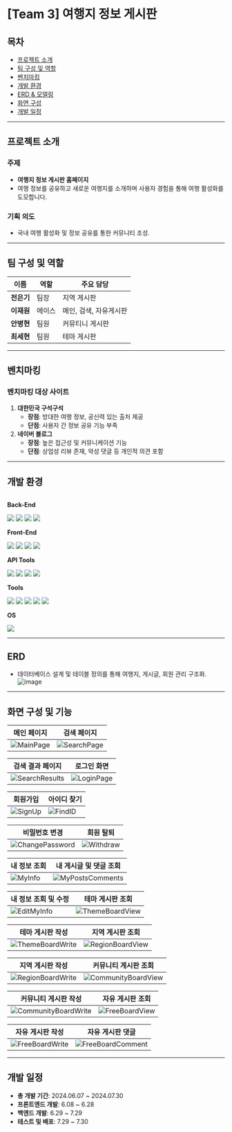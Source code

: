 # [Team 3] 여행지 정보 게시판

## 목차
- [프로젝트 소개](#프로젝트-소개)
- [팀 구성 및 역할](#팀-구성-및-역할)
- [벤치마킹](#벤치마킹)
- [개발 환경](#개발-환경)
- [ERD & 모델링](#erd--모델링)
- [화면 구성](#화면-구성)
- [개발 일정](#개발-일정)

---

## 프로젝트 소개
### 주제
- **여행지 정보 게시판 홈페이지**
- 여행 정보를 공유하고 새로운 여행지를 소개하며 사용자 경험을 통해 여행 활성화를 도모합니다.

### 기획 의도
- 국내 여행 활성화 및 정보 공유를 통한 커뮤니티 조성.

---

## 팀 구성 및 역할
| 이름       | 역할      | 주요 담당 |
|------------|-----------|-----------|
| **전은기** | 팀장      | 지역 게시판 |
| **이재원** | 에이스    | 메인, 검색, 자유게시판  |
| **안병현** | 팀원      | 커뮤티니 게시판 |
| **최세현** | 팀원      | 테마 게시판 |

---

## 벤치마킹
### 벤치마킹 대상 사이트
1. **대한민국 구석구석**
   - **장점**: 방대한 여행 정보, 공신력 있는 출처 제공
   - **단점**: 사용자 간 정보 공유 기능 부족
2. **네이버 블로그**
   - **장점**: 높은 접근성 및 커뮤니케이션 기능
   - **단점**: 상업성 리뷰 존재, 악성 댓글 등 개인적 의견 포함

---

## 개발 환경
<div style="display:flex; flex-direction:column; align-items:flex-start;">
    <!-- Back-End -->
    <p><strong>Back-End</strong></p>
    <div>
        <img src="https://img.shields.io/badge/JDBC-007396?style=for-the-badge&logo=Java&logoColor=white">
        <img src="https://img.shields.io/badge/Lombok-FFA500?style=for-the-badge&logo=Java&logoColor=white">
        <img src="https://img.shields.io/badge/ApacheTomcat-F8DC75?style=for-the-badge&logo=apachetomcat&logoColor=white">
        <img src="https://img.shields.io/badge/Oracle-F80000?style=for-the-badge&logo=Oracle&logoColor=white">
    </div>
    <!-- Front-End -->
    <p><strong>Front-End</strong></p>
    <div>
        <img src="https://img.shields.io/badge/HTML5-E34F26?style=for-the-badge&logo=HTML5&logoColor=white">
        <img src="https://img.shields.io/badge/CSS3-1572B6?style=for-the-badge&logo=CSS3&logoColor=white">
        <img src="https://img.shields.io/badge/JavaScript-F7DF1E?style=for-the-badge&logo=JavaScript&logoColor=white">
        <img src="https://img.shields.io/badge/jQuery-0769AD?style=for-the-badge&logo=jQuery&logoColor=white">
    </div>
    <!-- API Tools -->
    <p><strong>API Tools</strong></p>
    <div>
        <img src="https://img.shields.io/badge/Ajax-FF007F?style=for-the-badge&logo=Ajax&logoColor=white">
        <img src="https://img.shields.io/badge/JSON-000000?style=for-the-badge&logo=JSON&logoColor=white">
        <img src="https://img.shields.io/badge/Gson-FFCA28?style=for-the-badge&logo=Google&logoColor=white">
        <img src="https://img.shields.io/badge/KakaoMap%20API-FFCD00?style=for-the-badge&logo=Kakao&logoColor=black">
    </div>
    <!-- Tools -->
    <p><strong>Tools</strong></p>
    <div>
        <img src="https://img.shields.io/badge/GitHub-181717?style=for-the-badge&logo=GitHub&logoColor=white">
        <img src="https://img.shields.io/badge/Sourcetree-0052CC?style=for-the-badge&logo=Sourcetree&logoColor=white">
        <img src="https://img.shields.io/badge/ERD%20Cloud-00C4B3?style=for-the-badge&logo=Database&logoColor=white">
        <img src="https://img.shields.io/badge/VisualStudioCode-007ACC?style=for-the-badge&logo=VisualStudioCode&logoColor=white">
        <img src="https://img.shields.io/badge/Eclipse-2C2255?style=for-the-badge&logo=Eclipse&logoColor=white">
    </div>
    <!-- OS -->
    <p><strong>OS</strong></p>
    <div>
        <img src="https://img.shields.io/badge/Windows-0078D6?style=for-the-badge&logo=Windows&logoColor=white">
    </div>
</div>




---

## ERD
- 데이터베이스 설계 및 테이블 정의를 통해 여행지, 게시글, 회원 관리 구조화.
![image](https://github.com/user-attachments/assets/a50edbb8-e4c0-46ad-97be-a7bcc063bb9f)

---

## 화면 구성 및 기능
| 메인 페이지 | 검색 페이지 |
|-------------|-------------|
| ![MainPage](https://github.com/user-attachments/assets/your-main-page-link) | ![SearchPage](https://github.com/user-attachments/assets/your-search-page-link) |

| 검색 결과 페이지 | 로그인 화면 |
|------------------|--------------|
| ![SearchResults](https://github.com/user-attachments/assets/your-search-results-page-link) | ![LoginPage](https://github.com/user-attachments/assets/your-login-page-link) |

| 회원가입 | 아이디 찾기 |
|----------|-------------|
| ![SignUp](https://github.com/user-attachments/assets/your-sign-up-page-link) | ![FindID](https://github.com/user-attachments/assets/your-find-id-page-link) |

| 비밀번호 변경 | 회원 탈퇴 |
|---------------|-------------|
| ![ChangePassword](https://github.com/user-attachments/assets/your-change-password-page-link) | ![Withdraw](https://github.com/user-attachments/assets/your-withdraw-page-link) |

| 내 정보 조회 | 내 게시글 및 댓글 조회 |
|---------------|--------------------------|
| ![MyInfo](https://github.com/user-attachments/assets/your-my-info-page-link) | ![MyPostsComments](https://github.com/user-attachments/assets/your-my-posts-comments-page-link) |

| 내 정보 조회 및 수정 | 테마 게시판 조회 |
|-----------------------|-------------------|
| ![EditMyInfo](https://github.com/user-attachments/assets/your-edit-my-info-page-link) | ![ThemeBoardView](https://github.com/user-attachments/assets/your-theme-board-view-page-link) |

| 테마 게시판 작성 | 지역 게시판 조회 |
|-------------------|-------------------|
| ![ThemeBoardWrite](https://github.com/user-attachments/assets/your-theme-board-write-page-link) | ![RegionBoardView](https://github.com/user-attachments/assets/your-region-board-view-page-link) |

| 지역 게시판 작성 | 커뮤니티 게시판 조회 |
|-------------------|-----------------------|
| ![RegionBoardWrite](https://github.com/user-attachments/assets/your-region-board-write-page-link) | ![CommunityBoardView](https://github.com/user-attachments/assets/your-community-board-view-page-link) |

| 커뮤니티 게시판 작성 | 자유 게시판 조회 |
|-----------------------|-------------------|
| ![CommunityBoardWrite](https://github.com/user-attachments/assets/your-community-board-write-page-link) | ![FreeBoardView](https://github.com/user-attachments/assets/your-free-board-view-page-link) |

| 자유 게시판 작성 | 자유 게시판 댓글 |
|-------------------|-------------------|
| ![FreeBoardWrite](https://github.com/user-attachments/assets/your-free-board-write-page-link) | ![FreeBoardComment](https://github.com/user-attachments/assets/your-free-board-comment-page-link) |

---

## 개발 일정
- **총 개발 기간**: 2024.06.07 ~ 2024.07.30
- **프론트엔드 개발**: 6.08 ~ 6.28
- **백엔드 개발**: 6.29 ~ 7.29
- **테스트 및 배포**: 7.29 ~ 7.30
